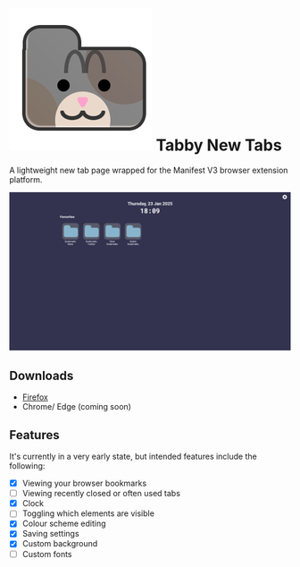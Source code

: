 #  ![Tabby logo](public/tabby-icon.png) Tabby New Tabs

A lightweight new tab page wrapped for the Manifest V3 browser extension platform.

![Preview screenshot](public/screenshot-basic.png)

## Downloads

- [Firefox](https://addons.mozilla.org/en-GB/firefox/addon/tabby-new-tab/)
- Chrome/ Edge (coming soon)

## Features

It's currently in a very early state, but intended features include the following:

- [x] Viewing your browser bookmarks
- [ ] Viewing recently closed or often used tabs
- [x] Clock 
- [ ] Toggling which elements are visible 
- [x] Colour scheme editing
- [x] Saving settings
- [x] Custom background
- [ ] Custom fonts
